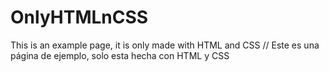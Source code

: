 # OnlyHTMLnCSS
This is an example page, it is only made with HTML and CSS // Este es una página de ejemplo, solo esta hecha con HTML y CSS
